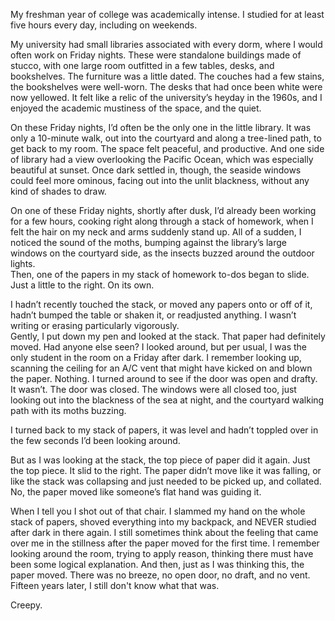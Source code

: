 My freshman year of college was academically intense. I studied for at least five hours every day, including on weekends.

My university had small libraries associated with every dorm, where I would often work on Friday nights. These were standalone buildings made of stucco, with one large room outfitted in a few tables, desks, and bookshelves. The furniture was a little dated. The couches had a few stains, the bookshelves were well-worn. The desks that had once been white were now yellowed. It felt like a relic of the university’s heyday in the 1960s, and I enjoyed the academic mustiness of the space, and the quiet.

On these Friday nights, I’d often be the only one in the little library. It was only a 10-minute walk, out into the courtyard and along a tree-lined path, to get back to my room. The space felt peaceful, and productive. And one side of library had a view overlooking the Pacific Ocean, which was especially beautiful at sunset. Once dark settled in, though, the seaside windows could feel more ominous, facing out into the unlit blackness, without any kind of shades to draw.

On one of these Friday nights, shortly after dusk, I’d already been working for a few hours, cooking right along through a stack of homework, when I felt the hair on my neck and arms suddenly stand up. All of a sudden, I noticed the sound of the moths, bumping against the library’s large windows on the courtyard side, as the insects buzzed around the outdoor lights.   
Then, one of the papers in my stack of homework to-dos began to slide. Just a little to the right. On its own.

I hadn’t recently touched the stack, or moved any papers onto or off of it, hadn’t bumped the table or shaken it, or readjusted anything. I wasn’t writing or erasing particularly vigorously.   
Gently, I put down my pen and looked at the stack. That paper had definitely moved. Had anyone else seen? I looked around, but per usual, I was the only student in the room on a Friday after dark. I remember looking up, scanning the ceiling for an A/C vent that might have kicked on and blown the paper. Nothing. I turned around to see if the door was open and drafty. It wasn’t. The door was closed. The windows were all closed too, just looking out into the blackness of the sea at night, and the courtyard walking path with its moths buzzing.

I turned back to my stack of papers, it was level and hadn’t toppled over in the few seconds I’d been looking around.

But as I was looking at the stack, the top piece of paper did it again. Just the top piece. It slid to the right. The paper didn’t move like it was falling, or like the stack was collapsing and just needed to be picked up, and collated. No, the paper moved like someone’s flat hand was guiding it.

When I tell you I shot out of that chair. I slammed my hand on the whole stack of papers, shoved everything into my backpack, and NEVER studied after dark in there again. I still sometimes think about the feeling that came over me in the stillness after the paper moved for the first time. I remember looking around the room, trying to apply reason, thinking there must have been some logical explanation. And then, just as I was thinking this, the paper moved. There was no breeze, no open door, no draft, and no vent. Fifteen years later, I still don't know what that was.

Creepy.   

